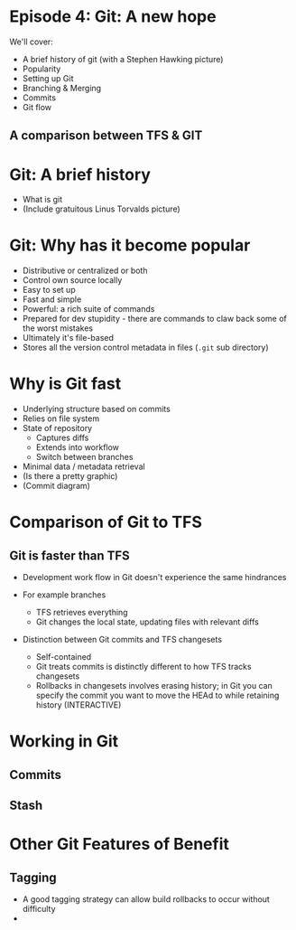 # Episode 4: Git: A new hope

We'll cover:

* A brief history of git (with a Stephen Hawking picture)
* Popularity
* Setting up Git
* Branching & Merging
* Commits
* Git flow

## A comparison between TFS & GIT

# Git: A brief history

* What is git
* (Include gratuitous Linus Torvalds picture)

# Git: Why has it become popular

* Distributive or centralized or both
* Control own source locally
* Easy to set up
* Fast and simple
* Powerful: a rich suite of commands
* Prepared for dev stupidity - there are commands to claw back some of the worst mistakes
* Ultimately it's file-based
* Stores all the version control metadata in files (`.git` sub directory)

# Why is Git fast

* Underlying structure based on commits
* Relies on file system
* State of repository
	- Captures diffs
	- Extends into workflow
	- Switch between branches
* Minimal data / metadata retrieval
* (Is there a pretty graphic)
* (Commit diagram)

# Comparison of Git to TFS

## Git is faster than TFS

* Development work flow in Git doesn't experience the same hindrances
* For example branches
	- TFS retrieves everything
	- Git changes the local state, updating files with relevant diffs

* Distinction between Git commits and TFS changesets
	- Self-contained
	- Git treats commits is distinctly different to how TFS tracks changesets
	- Rollbacks in changesets involves erasing history; in Git you can specify the commit you want to move the HEAd to while retaining history (INTERACTIVE)

# Working in Git

## Commits

## Stash

# Other Git Features of Benefit

## Tagging

* A good tagging strategy can allow build rollbacks to occur without difficulty
* 
